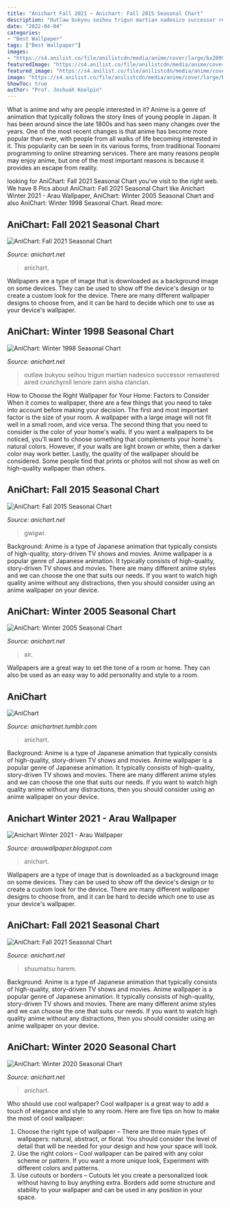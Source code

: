 ```yaml
---
title: "Anichart Fall 2021 ~ Anichart: Fall 2015 Seasonal Chart"
description: "Outlaw bukyou seihou trigun martian nadesico successor remastered aired crunchyroll lenore zann aisha clanclan"
date: "2022-04-04"
categories:
- "Best Wallpaper"
tags: ["Best Wallpaper"]
images:
- "https://s4.anilist.co/file/anilistcdn/media/anime/cover/large/bx20992-aHgNbcalVEqk.png"
featuredImage: "https://s4.anilist.co/file/anilistcdn/media/anime/cover/large/nx101-x3YmfrzYZ9kM.jpg"
featured_image: "https://s4.anilist.co/file/anilistcdn/media/anime/cover/large/bx106625-UR22wB2NuNVi.png"
image: "https://s4.anilist.co/file/anilistcdn/media/anime/cover/large/bx400-lV1Alk7OxMuq.png"
ShowToc: true
author: "Prof. Joshuah Koelpin"
---
```



What is anime and why are people interested in it?
Anime is a genre of animation that typically follows the story lines of young people in Japan. It has been around since the late 1800s and has seen many changes over the years. One of the most recent changes is that anime has become more popular than ever, with people from all walks of life becoming interested in it. This popularity can be seen in its various forms, from traditional Toonami programming to online streaming services. There are many reasons people may enjoy anime, but one of the most important reasons is because it provides an escape from reality.

	

		
looking for AniChart: Fall 2021 Seasonal Chart you've visit to the right web. We have 8 Pics about AniChart: Fall 2021 Seasonal Chart like Anichart Winter 2021 - Arau Wallpaper, AniChart: Winter 2005 Seasonal Chart and also AniChart: Winter 1998 Seasonal Chart. Read more:
		
    
## AniChart: Fall 2021 Seasonal Chart

<img loading=lazy src="https://s4.anilist.co/file/anilistcdn/media/anime/cover/large/bx132525-o2YsjMPrPOQX.jpg" onerror="this.onerror=null;this.src='https://tse1.mm.bing.net/th?id=OIP.3msOeI9CJaWK_EBa6O30mwAAAA&amp;pid=15.1';" alt="AniChart: Fall 2021 Seasonal Chart">

_Source: anichart.net_

>anichart. 

	

Wallpapers are a type of image that is downloaded as a background image on some devices. They can be used to show off the device's design or to create a custom look for the device. There are many different wallpaper designs to choose from, and it can be hard to decide which one to use as your device's wallpaper.

    
## AniChart: Winter 1998 Seasonal Chart

<img loading=lazy src="https://s4.anilist.co/file/anilistcdn/media/anime/cover/large/bx400-lV1Alk7OxMuq.png" onerror="this.onerror=null;this.src='https://tse1.mm.bing.net/th?id=OIP.gWfZpzF8ayiriPL51ThklAAAAA&amp;pid=15.1';" alt="AniChart: Winter 1998 Seasonal Chart">

_Source: anichart.net_

>outlaw bukyou seihou trigun martian nadesico successor remastered aired crunchyroll lenore zann aisha clanclan. 

	

How to Choose the Right Wallpaper for Your Home: Factors to Consider
When it comes to wallpaper, there are a few things that you need to take into account before making your decision. The first and most important factor is the size of your room. A wallpaper with a large image will not fit well in a small room, and vice versa. 
The second thing that you need to consider is the color of your home's walls. If you want a wallpapers to be noticed, you'll want to choose something that complements your home's natural colors. However, if your walls are light brown or white, then a darker color may work better. 
Lastly, the quality of the wallpaper should be considered. Some people find that prints or photos will not show as well on high-quality wallpaper than others.

    
## AniChart: Fall 2015 Seasonal Chart

<img loading=lazy src="https://s4.anilist.co/file/anilistcdn/media/anime/cover/large/bx20992-aHgNbcalVEqk.png" onerror="this.onerror=null;this.src='https://tse3.mm.bing.net/th?id=OIP.zgqjBR6au0zuYezLJG3TqwAAAA&amp;pid=15.1';" alt="AniChart: Fall 2015 Seasonal Chart">

_Source: anichart.net_

>gwigwi. 

	

Background: Anime is a type of Japanese animation that typically consists of high-quality, story-driven TV shows and movies.
Anime wallpaper is a popular genre of Japanese animation. It typically consists of high-quality, story-driven TV shows and movies. There are many different anime styles and we can choose the one that suits our needs. If you want to watch high quality anime without any distractions, then you should consider using an anime wallpaper on your device.

    
## AniChart: Winter 2005 Seasonal Chart

<img loading=lazy src="https://s4.anilist.co/file/anilistcdn/media/anime/cover/large/nx101-x3YmfrzYZ9kM.jpg" onerror="this.onerror=null;this.src='https://tse1.mm.bing.net/th?id=OIP.lolGYyprxrAkhPvt359j7wAAAA&amp;pid=15.1';" alt="AniChart: Winter 2005 Seasonal Chart">

_Source: anichart.net_

>air. 

	

Wallpapers are a great way to set the tone of a room or home. They can also be used as an easy way to add personality and style to a room.

    
## AniChart

<img loading=lazy src="https://64.media.tumblr.com/d7ffb3ee79190a45ad903a4d3b858f3c/tumblr_pwh29yxkHW1t01kq6o1_1280.jpg" onerror="this.onerror=null;this.src='https://tse1.mm.bing.net/th?id=OIP.v39DgE3Iz1UWH89_c0qG6AHaKe&amp;pid=15.1';" alt="AniChart">

_Source: anichartnet.tumblr.com_

>anichart. 

	

Background: Anime is a type of Japanese animation that typically consists of high-quality, story-driven TV shows and movies.
Anime wallpaper is a popular genre of Japanese animation. It typically consists of high-quality, story-driven TV shows and movies. There are many different anime styles and we can choose the one that suits our needs. If you want to watch high quality anime without any distractions, then you should consider using an anime wallpaper on your device.

    
## Anichart Winter 2021 - Arau Wallpaper

<img loading=lazy src="https://icsbusiness.net/wp-content/uploads/2021/02/2-1.jpg" onerror="this.onerror=null;this.src='https://tse2.mm.bing.net/th?id=OIP.we8aRY-UNOsuOs6T8Tn7XgHaFj&amp;pid=15.1';" alt="Anichart Winter 2021 - Arau Wallpaper">

_Source: arauwallpaper.blogspot.com_

>anichart. 

	

Wallpapers are a type of image that is downloaded as a background image on some devices. They can be used to show off the device's design or to create a custom look for the device. There are many different wallpaper designs to choose from, and it can be hard to decide which one to use as your device's wallpaper.

    
## AniChart: Fall 2021 Seasonal Chart

<img loading=lazy src="https://s4.anilist.co/file/anilistcdn/media/anime/cover/large/bx118465-iAvMwwXYMkDb.jpg" onerror="this.onerror=null;this.src='https://tse1.mm.bing.net/th?id=OIP.JDzjEtSmDByVA5Xe2KgrLQAAAA&amp;pid=15.1';" alt="AniChart: Fall 2021 Seasonal Chart">

_Source: anichart.net_

>shuumatsu harem. 

	

Background: Anime is a type of Japanese animation that typically consists of high-quality, story-driven TV shows and movies.
Anime wallpaper is a popular genre of Japanese animation. It typically consists of high-quality, story-driven TV shows and movies. There are many different anime styles and we can choose the one that suits our needs. If you want to watch high quality anime without any distractions, then you should consider using an anime wallpaper on your device.

    
## AniChart: Winter 2020 Seasonal Chart

<img loading=lazy src="https://s4.anilist.co/file/anilistcdn/media/anime/cover/large/bx106625-UR22wB2NuNVi.png" onerror="this.onerror=null;this.src='https://tse2.mm.bing.net/th?id=OIP.QLjOr9ZvrVkmzErs5Xi0-QAAAA&amp;pid=15.1';" alt="AniChart: Winter 2020 Seasonal Chart">

_Source: anichart.net_

>anichart. 

	

Who should use cool wallpaper?
Cool wallpaper is a great way to add a touch of elegance and style to any room. Here are five tips on how to make the most of cool wallpaper: 
1) Choose the right type of wallpaper – There are three main types of wallpapers: natural, abstract, or floral. You should consider the level of detail that will be needed for your design and how your space will look. 
2) Use the right colors – Cool wallpaper can be paired with any color scheme or pattern. If you want a more unique look, Experiment with different colors and patterns. 
3) Use cutouts or borders – Cutouts let you create a personalized look without having to buy anything extra. Borders add some structure and stability to your wallpaper and can be used in any position in your space.

